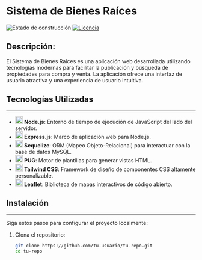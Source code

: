 # Sistema de Bienes Raíces

![Estado de construcción](https://img.shields.io/badge/estado-en%20desarrollo-yellow)
[![Licencia](https://img.shields.io/badge/licencia-MIT-blue.svg)](LICENSE)

Descripción:
--------------
El Sistema de Bienes Raíces es una aplicación web desarrollada utilizando tecnologías modernas para facilitar la publicación y búsqueda de propiedades para compra y venta. La aplicación ofrece una interfaz de usuario atractiva y una experiencia de usuario intuitiva.

## Tecnologías Utilizadas
-------------------------

- <img src="https://upload.wikimedia.org/wikipedia/commons/d/d9/Node.js_logo.svg" alt="Node.js" width="20"/> **Node.js**: Entorno de tiempo de ejecución de JavaScript del lado del servidor.
- <img src="https://expressjs.com/images/express-facebook-share.png" alt="Express.js" width="20"/> **Express.js**: Marco de aplicación web para Node.js.
- <img src="https://sequelize.org/v5/manual/asset/logo-small.png" alt="Sequelize" width="20"/> **Sequelize**: ORM (Mapeo Objeto-Relacional) para interactuar con la base de datos MySQL.
- <img src="https://cdn.worldvectorlogo.com/logos/pug.svg" alt="PUG" width="20"/> **PUG**: Motor de plantillas para generar vistas HTML.
- <img src="https://tailwindcss.com/_next/static/media/tailwindcss-mark.93f4d8d5f1b37540b1dd93ec8f6f6b2d.svg" alt="Tailwind CSS" width="20"/> **Tailwind CSS**: Framework de diseño de componentes CSS altamente personalizable.
- <img src="https://leafletjs.com/docs/images/logo.png" alt="Leaflet" width="20"/> **Leaflet**: Biblioteca de mapas interactivos de código abierto.

## Instalación
--------------

Siga estos pasos para configurar el proyecto localmente:

1. Clona el repositorio:

   ```bash
   git clone https://github.com/tu-usuario/tu-repo.git
   cd tu-repo
